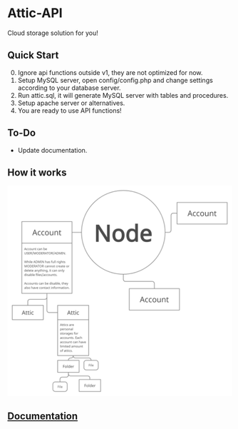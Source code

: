 # Attic-API
Cloud storage solution for you!

## Quick Start
0. Ignore api functions outside v1, they are not optimized for now.
1. Setup MySQL server, open config/config.php and change settings according to your database server.
2. Run attic.sql, it will generate MySQL server with tables and procedures.
3. Setup apache server or alternatives.
4. You are ready to use API functions!

## To-Do
* Update documentation.

## How it works
![Attic](attic.png)

## [Documentation](https://github.com/artak10t/Attic-API/wiki)
